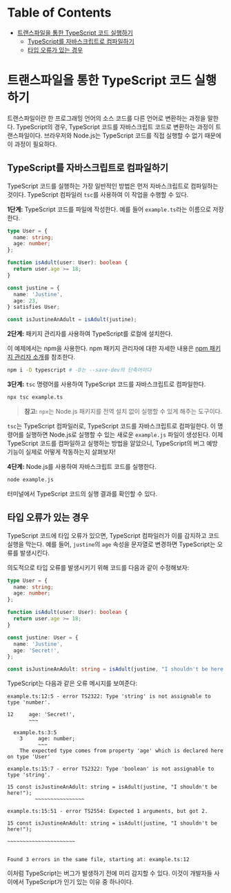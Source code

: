 # Table of Contents

- [트랜스파일을 통한 TypeScript 코드 실행하기](#트랜스파일을-통한-typescript-코드-실행하기)
  - [TypeScript를 자바스크립트로 컴파일하기](#typescript를-자바스크립트로-컴파일하기)
  - [타입 오류가 있는 경우](#타입-오류가-있는-경우)

# 트랜스파일을 통한 TypeScript 코드 실행하기

트랜스파일이란 한 프로그래밍 언어의 소스 코드를 다른 언어로 변환하는 과정을 말한다. TypeScript의 경우, TypeScript 코드를 자바스크립트 코드로 변환하는 과정이 트랜스파일이다. 브라우저와 Node.js는 TypeScript 코드를 직접 실행할 수 없기 때문에 이 과정이 필요하다.

## TypeScript를 자바스크립트로 컴파일하기

TypeScript 코드를 실행하는 가장 일반적인 방법은 먼저 자바스크립트로 컴파일하는 것이다. TypeScript 컴파일러 `tsc`를 사용하여 이 작업을 수행할 수 있다.

**1단계:** TypeScript 코드를 파일에 작성한다. 예를 들어 `example.ts`라는 이름으로 저장한다.

```typescript
type User = {
  name: string;
  age: number;
};

function isAdult(user: User): boolean {
  return user.age >= 18;
}

const justine = {
  name: 'Justine',
  age: 23,
} satisfies User;

const isJustineAnAdult = isAdult(justine);
```

**2단계:** 패키지 관리자를 사용하여 TypeScript를 로컬에 설치한다.

이 예제에서는 npm을 사용한다. npm 패키지 관리자에 대한 자세한 내용은 [npm 패키지 관리자 소개](/learn/getting-started/an-introduction-to-the-npm-package-manager)를 참조한다.

```bash displayName="TypeScript 로컬 설치"
npm i -D typescript # -D는 --save-dev의 단축어이다
```

**3단계:** `tsc` 명령어를 사용하여 TypeScript 코드를 자바스크립트로 컴파일한다.

```bash
npx tsc example.ts
```

> **참고:** `npx`는 Node.js 패키지를 전역 설치 없이 실행할 수 있게 해주는 도구이다.

`tsc`는 TypeScript 컴파일러로, TypeScript 코드를 자바스크립트로 컴파일한다. 이 명령어를 실행하면 Node.js로 실행할 수 있는 새로운 `example.js` 파일이 생성된다. 이제 TypeScript 코드를 컴파일하고 실행하는 방법을 알았으니, TypeScript의 버그 예방 기능이 실제로 어떻게 작동하는지 살펴보자!

**4단계:** Node.js를 사용하여 자바스크립트 코드를 실행한다.

```bash
node example.js
```

터미널에서 TypeScript 코드의 실행 결과를 확인할 수 있다.

## 타입 오류가 있는 경우

TypeScript 코드에 타입 오류가 있으면, TypeScript 컴파일러가 이를 감지하고 코드 실행을 막는다. 예를 들어, `justine`의 `age` 속성을 문자열로 변경하면 TypeScript는 오류를 발생시킨다.

의도적으로 타입 오류를 발생시키기 위해 코드를 다음과 같이 수정해보자:

```typescript
type User = {
  name: string;
  age: number;
};

function isAdult(user: User): boolean {
  return user.age >= 18;
}

const justine: User = {
  name: 'Justine',
  age: 'Secret!',
};

const isJustineAnAdult: string = isAdult(justine, "I shouldn't be here!");
```

TypeScript는 다음과 같은 오류 메시지를 보여준다:

```console
example.ts:12:5 - error TS2322: Type 'string' is not assignable to type 'number'.

12     age: 'Secret!',
       ~~~

  example.ts:3:5
    3     age: number;
          ~~~
    The expected type comes from property 'age' which is declared here on type 'User'

example.ts:15:7 - error TS2322: Type 'boolean' is not assignable to type 'string'.

15 const isJustineAnAdult: string = isAdult(justine, "I shouldn't be here!");
         ~~~~~~~~~~~~~~~~

example.ts:15:51 - error TS2554: Expected 1 arguments, but got 2.

15 const isJustineAnAdult: string = isAdult(justine, "I shouldn't be here!");
                                                     ~~~~~~~~~~~~~~~~~~~~~~


Found 3 errors in the same file, starting at: example.ts:12
```

이처럼 TypeScript는 버그가 발생하기 전에 미리 감지할 수 있다. 이것이 개발자들 사이에서 TypeScript가 인기 있는 이유 중 하나이다.